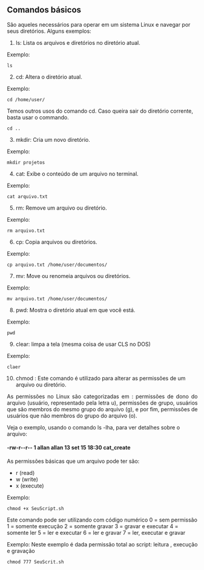 ## Comandos básicos 
São aqueles necessários para operar em um sistema Linux e navegar por seus diretórios. Alguns exemplos:

1. ls: Lista os arquivos e diretórios no diretório atual.

Exemplo:
  ```
  ls
  ```

2. cd: Altera o diretório atual.

Exemplo:
```
cd /home/user/
```
Temos outros usos do comando cd. Caso queira sair do diretório corrente, basta usar o commando.
```
cd ..
```


3. mkdir: Cria um novo diretório.

Exemplo:
```
mkdir projetos
```

4. cat: Exibe o conteúdo de um arquivo no terminal.

Exemplo:
```
cat arquivo.txt
```
5. rm: Remove um arquivo ou diretório.

Exemplo:
```
rm arquivo.txt
```
6. cp: Copia arquivos ou diretórios.

Exemplo:
```
cp arquivo.txt /home/user/documentos/
```
7. mv: Move ou renomeia arquivos ou diretórios.

Exemplo:
```
mv arquivo.txt /home/user/documentos/
```
8. pwd: Mostra o diretório atual em que você está.

Exemplo:
```
pwd
```
9. clear: limpa a tela (mesma coisa de usar CLS no DOS)

Exemplo:
```
claer
```
10. chmod : Este comando é utilizado para alterar as permissões de um arquivo ou diretório.
<p align="justify">As permissões no Linux são categorizadas em : permissões de dono do arquivo (usuário, representado pela letra u), permissões de grupo, usuários que são membros do mesmo grupo do arquivo (g), e por fim, permissões de usuários que não membros do grupo do arquivo (o).</p>
  
Veja o exemplo, usando o comando ls -lha, para ver detalhes sobre o arquivo:
#### -rw-r--r-- 1 allan allan 13 set 15 18:30 cat_create

As permissões básicas que um arquivo pode ter são:
- r (read)
- w (write)
- x (execute)

Exemplo:
```
chmod +x SeuScript.sh
```
Este comando pode ser utilizando com código numérico
0 = sem permissão
1 = somente execução
2 = somente gravar
3 = gravar e executar
4 = somente ler
5 = ler e executar
6 = ler e gravar
7 = ler, executar e gravar

Exemplo: Neste exemplo é dada permissão total ao script: leitura , execução e gravação
```
chmod 777 SeuScrit.sh
```
